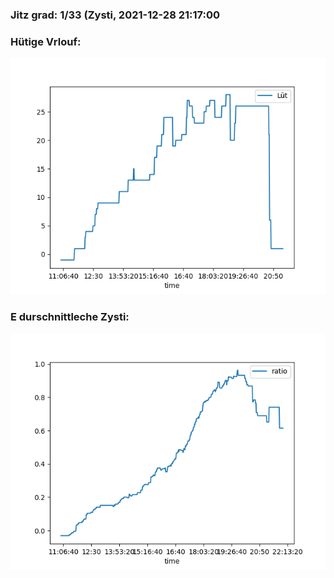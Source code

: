 ### Jitz grad: 1/33 (Zysti, 2021-12-28 21:17:00

### Hütige Vrlouf:
![Graph](Today.png)

### E durschnittleche Zysti:
![Graph](Zysti.png)